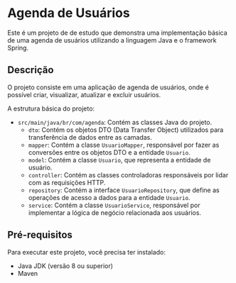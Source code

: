# Agenda de Usuários

Este é um projeto de de estudo que demonstra uma implementação básica de uma agenda de usuários utilizando a linguagem Java e o framework Spring.

## Descrição

O projeto consiste em uma aplicação de agenda de usuários, onde é possível criar, visualizar, atualizar e excluir usuários.

A estrutura básica do projeto:

- `src/main/java/br/com/agenda`: Contém as classes Java do projeto.
    - `dto`: Contém os objetos DTO (Data Transfer Object) utilizados para transferência de dados entre as camadas.
    - `mapper`: Contém a classe `UsuarioMapper`, responsável por fazer as conversões entre os objetos DTO e a entidade `Usuario`.
    - `model`: Contém a classe `Usuario`, que representa a entidade de usuário.
    - `controller`: Contém as classes controladoras responsáveis por lidar com as requisições HTTP.
    - `repository`: Contém a interface `UsuarioRepository`, que define as operações de acesso a dados para a entidade `Usuario`.
    - `service`: Contém a classe `UsuarioService`, responsável por implementar a lógica de negócio relacionada aos usuários.

## Pré-requisitos

Para executar este projeto, você precisa ter instalado:

- Java JDK (versão 8 ou superior)
- Maven